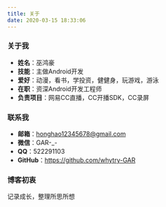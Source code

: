 ```yaml
---
title: 关于
date: 2020-03-15 18:33:06
---
```


### 关于我
* **姓名**：巫鸿豪
* **技能**：主做Android开发
* **爱好**：动漫，看书，学投资，健健身，玩游戏，游泳
* **在职**：资深Android开发工程师  
* **负责项目**：网易CC直播，CC开播SDK，CC录屏


### 联系我
* **邮箱**：honghao12345678@gmail.com
* **微信**：GAR-_-  
* **QQ**：522291103
* **GitHub**：https://github.com/whytry-GAR

### 博客初衷
记录成长，整理所思所想
